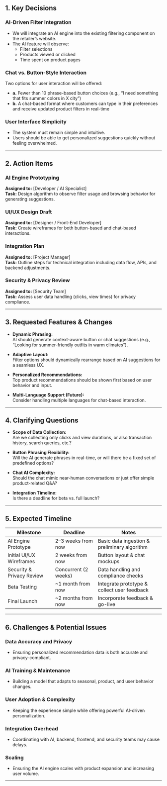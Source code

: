 
## 1. Key Decisions

### **AI-Driven Filter Integration**
- We will integrate an AI engine into the existing filtering component on the retailer’s website.
- The AI feature will observe:
  - Filter selections
  - Products viewed or clicked
  - Time spent on product pages

### **Chat vs. Button-Style Interaction**
Two options for user interaction will be offered:
- **a.** Fewer than 10 phrase-based button choices (e.g., “I need something that fits summer colors in X city”)
- **b.** A chat-based format where customers can type in their preferences and receive updated product filters in real-time

### **User Interface Simplicity**
- The system must remain simple and intuitive.
- Users should be able to get personalized suggestions quickly without feeling overwhelmed.

---

## 2. Action Items

### **AI Engine Prototyping**  
**Assigned to:** [Developer / AI Specialist]  
**Task:** Design algorithm to observe filter usage and browsing behavior for generating suggestions.

### **UI/UX Design Draft**  
**Assigned to:** [Designer / Front-End Developer]  
**Task:** Create wireframes for both button-based and chat-based interactions.

### **Integration Plan**  
**Assigned to:** [Project Manager]  
**Task:** Outline steps for technical integration including data flow, APIs, and backend adjustments.

### **Security & Privacy Review**  
**Assigned to:** [Security Team]  
**Task:** Assess user data handling (clicks, view times) for privacy compliance.

---

## 3. Requested Features & Changes

- **Dynamic Phrasing:**  
  AI should generate context-aware button or chat suggestions (e.g., “Looking for summer-friendly outfits in warm climates”).

- **Adaptive Layout:**  
  Filter options should dynamically rearrange based on AI suggestions for a seamless UX.

- **Personalized Recommendations:**  
  Top product recommendations should be shown first based on user behavior and input.

- **Multi-Language Support (Future):**  
  Consider handling multiple languages for chat-based interaction.

---

## 4. Clarifying Questions

- **Scope of Data Collection:**  
  Are we collecting only clicks and view durations, or also transaction history, search queries, etc.?

- **Button Phrasing Flexibility:**  
  Will the AI generate phrases in real-time, or will there be a fixed set of predefined options?

- **Chat AI Complexity:**  
  Should the chat mimic near-human conversations or just offer simple product-related Q&A?

- **Integration Timeline:**  
  Is there a deadline for beta vs. full launch?

---

## 5. Expected Timeline

| **Milestone**              | **Deadline**        | **Notes**                                      |
|---------------------------|---------------------|------------------------------------------------|
| AI Engine Prototype        | 2–3 weeks from now   | Basic data ingestion & preliminary algorithm   |
| Initial UI/UX Wireframes   | 2 weeks from now     | Button layout & chat mockups                   |
| Security & Privacy Review  | Concurrent (2 weeks) | Data handling and compliance checks            |
| Beta Testing               | ~1 month from now    | Integrate prototype & collect user feedback    |
| Final Launch               | ~2 months from now   | Incorporate feedback & go-live                 |

---

## 6. Challenges & Potential Issues

### **Data Accuracy and Privacy**
- Ensuring personalized recommendation data is both accurate and privacy-compliant.

### **AI Training & Maintenance**
- Building a model that adapts to seasonal, product, and user behavior changes.

### **User Adoption & Complexity**
- Keeping the experience simple while offering powerful AI-driven personalization.

### **Integration Overhead**
- Coordinating with AI, backend, frontend, and security teams may cause delays.

### **Scaling**
- Ensuring the AI engine scales with product expansion and increasing user volume.

---
